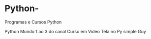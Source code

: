 # Python-
Programas e Cursos Python

Python Mundo 1 ao 3 do canal Curso em Video
Tela no Py simple Guy 
